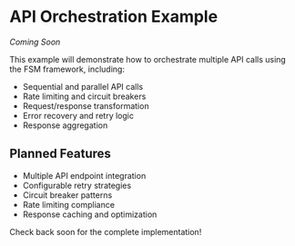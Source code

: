 # API Orchestration Example

*Coming Soon*

This example will demonstrate how to orchestrate multiple API calls using the FSM framework, including:

- Sequential and parallel API calls
- Rate limiting and circuit breakers
- Request/response transformation
- Error recovery and retry logic
- Response aggregation

## Planned Features

- Multiple API endpoint integration
- Configurable retry strategies
- Circuit breaker patterns
- Rate limiting compliance
- Response caching and optimization

Check back soon for the complete implementation!